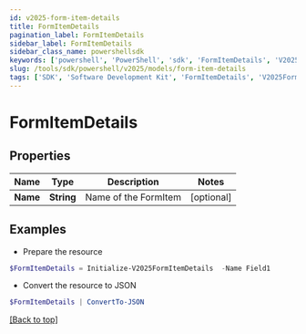 ```yaml
---
id: v2025-form-item-details
title: FormItemDetails
pagination_label: FormItemDetails
sidebar_label: FormItemDetails
sidebar_class_name: powershellsdk
keywords: ['powershell', 'PowerShell', 'sdk', 'FormItemDetails', 'V2025FormItemDetails'] 
slug: /tools/sdk/powershell/v2025/models/form-item-details
tags: ['SDK', 'Software Development Kit', 'FormItemDetails', 'V2025FormItemDetails']
---
```



# FormItemDetails

## Properties

Name | Type | Description | Notes
------------ | ------------- | ------------- | -------------
**Name** | **String** | Name of the FormItem | [optional] 

## Examples

- Prepare the resource
```powershell
$FormItemDetails = Initialize-V2025FormItemDetails  -Name Field1
```

- Convert the resource to JSON
```powershell
$FormItemDetails | ConvertTo-JSON
```


[[Back to top]](#) 

